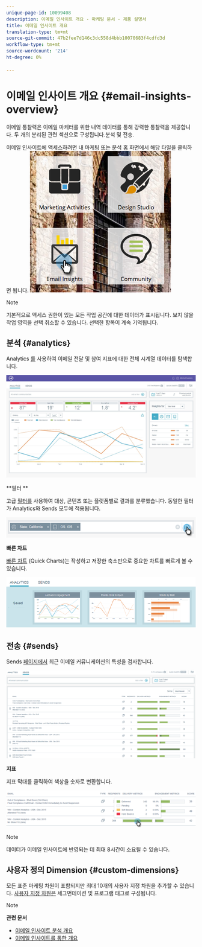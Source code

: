 ```yaml
---
unique-page-id: 10099408
description: 이메일 인사이트 개요 - 마케팅 문서 - 제품 설명서
title: 이메일 인사이트 개요
translation-type: tm+mt
source-git-commit: 47b2fee7d146c3dc558d4bbb10070683f4cdfd3d
workflow-type: tm+mt
source-wordcount: '214'
ht-degree: 0%

---
```



# 이메일 인사이트 개요 {#email-insights-overview}

이메일 통찰력은 이메일 마케터를 위한 내역 데이터를 통해 강력한 통찰력을 제공합니다. 두 개의 분리된 관련 섹션으로 구성됩니다.분석 및 전송.

이메일 인사이트에 액세스하려면 내 마케팅 또는 분석 홈 화면에서 해당 타일을 클릭하면 됩니다.   ![](assets/icon.png)

>[!NOTE]
>
>기본적으로 액세스 권한이 있는 모든 작업 공간에 대한 데이터가 표시됩니다. 보지 않을 작업 영역을 선택 취소할 수 있습니다. 선택한 항목이 계속 기억됩니다.

## 분석 {#analytics}

Analytics [를](email-insights-analytics-overview.md) 사용하여 이메일 전달 및 참여 지표에 대한 전체 시계열 데이터를 탐색합니다.

![](assets/emailanalytics.jpg)

**필터 **

고급 [필터를](filtering-in-email-insights.md) 사용하여 대상, 콘텐츠 또는 플랫폼별로 결과를 분류했습니다. 동일한 필터가 Analytics와 Sends 모두에 적용됩니다.

![](assets/filter.png)

**빠른 차트**

[빠른 차트](email-insights-quick-charts.md) (Quick Charts)는 작성하고 저장한 축소판으로 중요한 차트를 빠르게 볼 수 있습니다.

![](assets/three.png)

## 전송 {#sends}

Sends [페이지에서](email-insights-sends-overview.md) 최근 이메일 커뮤니케이션의 특성을 검사합니다.

![](assets/two.png)

**지표**

지표 막대를 클릭하여 색상을 숫자로 변환합니다.

![](assets/delivery-metrics.png)

>[!NOTE]
>
>데이터가 이메일 인사이트에 반영되는 데 최대 8시간이 소요될 수 있습니다.

## 사용자 정의 Dimension {#custom-dimensions}

모든 표준 마케팅 차원이 포함되지만 최대 10개의 사용자 지정 차원을 추가할 수 있습니다. [사용자 지정 차원은](custom-dimensions-for-email-insights.md) 세그먼테이션 및 프로그램 태그로 구성됩니다.

>[!NOTE]
>
>**관련 문서**
>
>* [이메일 인사이트 분석 개요](email-insights-analytics-overview.md)
>* [이메일 인사이트를 통한 개요](email-insights-sends-overview.md)

>



